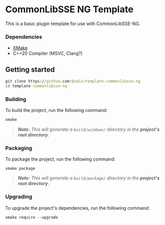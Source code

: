 # CommonLibSSE NG Template

This is a basic plugin template for use with CommonLibSSE-NG.

### Dependencies
* [XMake](https://xmake.io)
* C++20 Compiler (MSVC, Clang?)

## Getting started
```bat
git clone https://github.com/Qudix/template-commonlibsse-ng
cd template-commonlibsse-ng
```

### Building
To build the project, run the following command:
```bat
xmake
```

> ***Note:*** *This will generate a `build/windows/` directory in the **project's root directory**.*

### Packaging
To package the project, run the following command:
```
xmake package
```

> ***Note:*** *This will generate a `build/package/` directory in the **project's root directory**.*

### Upgrading
To upgrade the project's dependencies, run the following command:
```
xmake require --upgrade
```
